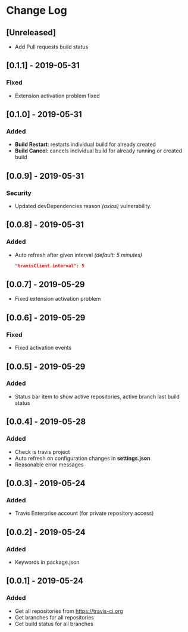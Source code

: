 # Change Log

## [Unreleased]
- Add Pull requests build status

## [0.1.1] - 2019-05-31
### Fixed
- Extension activation problem fixed

## [0.1.0] - 2019-05-31
### Added
- **Build Restart**: restarts individual build for already created
- **Build Cancel**: cancels individual build for already running or created build

## [0.0.9] - 2019-05-31
### Security
- Updated devDependencies reason _(axios)_ vulnerability.

## [0.0.8] - 2019-05-31
### Added
- Auto refresh after given interval _(default: 5 minutes)_
  ```json
  "travisClient.interval": 5
  ```
  
## [0.0.7] - 2019-05-29
- Fixed extension activation problem

## [0.0.6] - 2019-05-29
### Fixed
- Fixed activation events

## [0.0.5] - 2019-05-29
### Added
- Status bar item to show active repositories, active branch last build status

## [0.0.4] - 2019-05-28
### Added
- Check is travis project
- Auto refresh on configuration changes in **settings.json**
- Reasonable error messages

## [0.0.3] - 2019-05-24
### Added
- Travis Enterprise account (for private repository access)

## [0.0.2] - 2019-05-24
### Added
- Keywords in package.json

## [0.0.1] - 2019-05-24
### Added
- Get all repositories from https://travis-ci.org
- Get branches for all repositories
- Get build status for all branches
